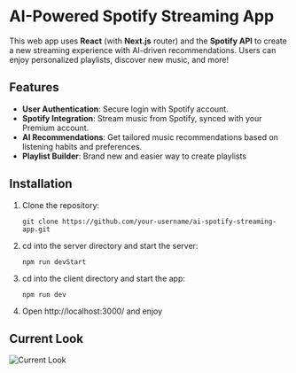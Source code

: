# AI-Powered Spotify Streaming App

This web app uses **React** (with **Next.js** router) and the **Spotify API** to create a new streaming experience with AI-driven recommendations. Users can enjoy personalized playlists, discover new music, and more!

## Features
- **User Authentication**: Secure login with Spotify account.
- **Spotify Integration**: Stream music from Spotify, synced with your Premium account.
- **AI Recommendations**: Get tailored music recommendations based on listening habits and preferences.
- **Playlist Builder**: Brand new and easier way to create playlists

## Installation

1. Clone the repository:
   ```
   git clone https://github.com/your-username/ai-spotify-streaming-app.git

2. cd into the server directory and start the server:
    ``` 
    npm run devStart

3. cd into the client directory and start the app:
    ``` 
    npm run dev

4. Open http://localhost:3000/ and enjoy

## Current Look

![Current Look](https://go.screenpal.com/watch/cTfVfHniJnp)
